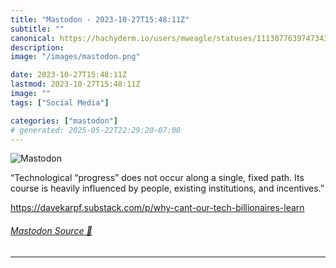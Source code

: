 ```yaml
---
title: "Mastodon - 2023-10-27T15:48:11Z"
subtitle: ""
canonical: https://hachyderm.io/users/mweagle/statuses/111307763974734352
description:
image: "/images/mastodon.png"

date: 2023-10-27T15:48:11Z
lastmod: 2023-10-27T15:48:11Z
image: ""
tags: ["Social Media"]

categories: ["mastodon"]
# generated: 2025-05-22T22:29:20-07:00
---
```

![Mastodon](/images/mastodon.png)

<p>“Technological “progress” does not occur along a single, fixed path. Its course is heavily influenced by people, existing institutions, and incentives.”</p><p><a href="https://davekarpf.substack.com/p/why-cant-our-tech-billionaires-learn" target="_blank" rel="nofollow noopener noreferrer" translate="no"><span class="invisible">https://</span><span class="ellipsis">davekarpf.substack.com/p/why-c</span><span class="invisible">ant-our-tech-billionaires-learn</span></a></p>


###### [Mastodon Source 🐘](https://hachyderm.io/@mweagle/111307763974734352)

___
